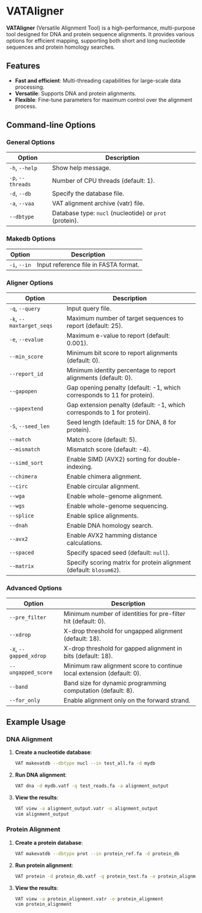 # VATAligner

**VATAligner** (Versatile Alignment Tool) is a high-performance, multi-purpose tool designed for DNA and protein sequence alignments. It provides various options for efficient mapping, supporting both short and long nucleotide sequences and protein homology searches.

## Features
- **Fast and efficient**: Multi-threading capabilities for large-scale data processing.
- **Versatile**: Supports DNA and protein alignments.
- **Flexible**: Fine-tune parameters for maximum control over the alignment process.
## Command-line Options

### General Options
| Option               | Description                                   |
|----------------------|-----------------------------------------------|
| `-h`, `--help`        | Show help message.                           |
| `-p`, `--threads`     | Number of CPU threads (default: 1).          |
| `-d`, `--db`          | Specify the database file.                   |
| `-a`, `--vaa`         | VAT alignment archive (vatr) file.           |
| `--dbtype`            | Database type: `nucl` (nucleotide) or `prot` (protein). |

### Makedb Options
| Option              | Description                                      |
|---------------------|--------------------------------------------------|
| `-i`, `--in`        | Input reference file in FASTA format.            |

### Aligner Options
| Option                   | Description                                                                                  |
|--------------------------|----------------------------------------------------------------------------------------------|
| `-q`, `--query`           | Input query file.                                                                            |
| `-k`, `--maxtarget_seqs`  | Maximum number of target sequences to report (default: 25).                                  |
| `-e`, `--evalue`          | Maximum e-value to report (default: 0.001).                                                  |
| `--min_score`             | Minimum bit score to report alignments (default: 0).                                         |
| `--report_id`             | Minimum identity percentage to report alignments (default: 0).                               |
| `--gapopen`               | Gap opening penalty (default: -1, which corresponds to 11 for protein).                      |
| `--gapextend`             | Gap extension penalty (default: -1, which corresponds to 1 for protein).                     |
| `-S`, `--seed_len`        | Seed length (default: 15 for DNA, 8 for protein).                                            |
| `--match`                 | Match score (default: 5).                                                                    |
| `--mismatch`              | Mismatch score (default: -4).                                                                |
| `--simd_sort`             | Enable SIMD (AVX2) sorting for double-indexing.                                              |
| `--chimera`               | Enable chimera alignment.                                                                    |
| `--circ`                  | Enable circular alignment.                                                                   |
| `--wga`                   | Enable whole-genome alignment.                                                               |
| `--wgs`                   | Enable whole-genome sequencing.                                                              |
| `--splice`                | Enable splice alignments.                                                                    |
| `--dnah`                  | Enable DNA homology search.                                                                  |
| `--avx2`                  | Enable AVX2 hamming distance calculations.                                                   |
| `--spaced`                | Specify spaced seed (default: `null`).                                                       |
| `--matrix`                | Specify scoring matrix for protein alignment (default: `blosum62`).                          |

### Advanced Options
| Option                | Description                                                                                |
|-----------------------|--------------------------------------------------------------------------------------------|
| `--pre_filter`         | Minimum number of identities for pre-filter hit (default: 0).                               |
| `--xdrop`              | X-drop threshold for ungapped alignment (default: 18).                                      |
| `-X`, `--gapped_xdrop` | X-drop threshold for gapped alignment in bits (default: 18).                                |
| `--ungapped_score`     | Minimum raw alignment score to continue local extension (default: 0).                       |
| `--band`               | Band size for dynamic programming computation (default: 8).                                 |
| `--for_only`           | Enable alignment only on the forward strand.                                                |

## Example Usage

### DNA Alignment

1. **Create a nucleotide database**:
    ```bash
    VAT makevatdb --dbtype nucl --in test_all.fa -d mydb
    ```

2. **Run DNA alignment**:
    ```bash
    VAT dna -d mydb.vatf -q test_reads.fa -a alignment_output
    ```

3. **View the results**:
    ```bash
    VAT view -a alignment_output.vatr -o alignment_output
    vim alignment_output
    ```

### Protein Alignment

1. **Create a protein database**:
    ```bash
    VAT makevatdb --dbtype prot --in protein_ref.fa -d protein_db
    ```

2. **Run protein alignment**:
    ```bash
    VAT protein -d protein_db.vatf -q protein_test.fa -a protein_alignment -p 4
    ```

3. **View the results**:
    ```bash
    VAT view -a protein_alignment.vatr -o protein_alignment
    vim protein_alignment
    ```


